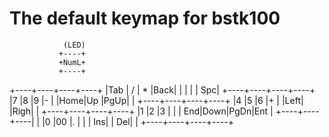 # The default keymap for bstk100

                (LED)
               +----+
               +NumL+
               +----+

+----+----+----+----+
|Tab | /  | *  |Back|
|    |    |    | Spc|
+----+----+----+----+
|7   |8   |9   |-   |
|Home|Up  |PgUp|    |
+----+----+----+----+
|4   |5   |6   |+   |
|Left|    |Righ|    |
+----+----+----+----+
|1   |2   |3   |    |
| End|Down|PgDn|Ent |
+----+----+----|    |
|0   |00  |.   |    |
| Ins|    | Del|    |
+----+----+----+----+

